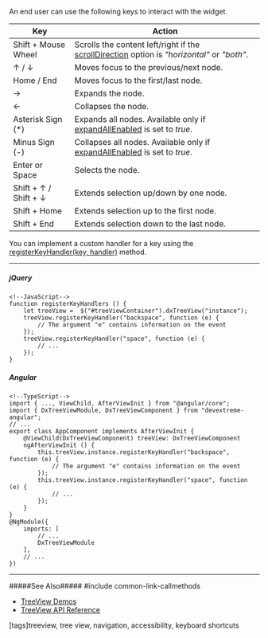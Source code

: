 An end user can use the following keys to interact with the widget.

<div class="simple-table">
  <table>
    <thead>
    <tr>
      <th>Key</th>
      <th>Action</th>
    </tr>
    </thead>
    <tbody>
    <tr>
      <td>Shift + Mouse Wheel</td>
      <td>Scrolls the content left/right if the <a href="/Documentation/ApiReference/UI_Widgets/dxTreeView/Configuration/#scrollDirection">scrollDirection</a> option is <i>"horizontal"</i> or <i>"both"</i>.</td>
    </tr>
    <tr>
      <td>&uarr; / &darr;</td>
      <td>Moves focus to the previous/next node.</td>
    </tr>
    <tr>
        <td>Home / End</td>
        <td>Moves focus to the first/last node.</td>
    </tr>
    <tr>
        <td>&rarr;</td>
        <td>Expands the node.</td>
    </tr>
    <tr>
        <td>&larr;</td>
        <td>Collapses the node.</td>
    </tr>
    <tr>
        <td>Asterisk Sign (*)</td>
        <td>Expands all nodes. Available only if <a href="/Documentation/ApiReference/UI_Widgets/dxTreeView/Configuration/#expandAllEnabled">expandAllEnabled</a> is set to <i>true</i>.</td>
    </tr>
    <tr>
        <td>Minus Sign (-)</td>
        <td>Collapses all nodes. Available only if <a href="/Documentation/ApiReference/UI_Widgets/dxTreeView/Configuration/#expandAllEnabled">expandAllEnabled</a> is set to <i>true</i>.</td>
    </tr>
    <tr>
        <td>Enter or Space</td>
        <td>Selects the node.</td>
    </tr>
    <tr>
        <td>Shift + &uarr; / Shift + &darr;</td>
        <td>Extends selection up/down by one node.</td>
    </tr>
    <tr>
        <td>Shift + Home</td>
        <td>Extends selection up to the first node.</td>
    </tr>
    <tr>
        <td>Shift + End</td>
        <td>Extends selection down to the last node.</td>
    </tr>
    </tbody>
  </table>
</div>

You can implement a custom handler for a key using the [registerKeyHandler(key, handler)](/api-reference/10%20UI%20Widgets/Widget/3%20Methods/registerKeyHandler(key_handler).md '/Documentation/ApiReference/UI_Widgets/dxTreeView/Methods/#registerKeyHandlerkey_handler') method.

---
##### jQuery

    <!--JavaScript-->
    function registerKeyHandlers () {
        let treeView =  $("#treeViewContainer").dxTreeView("instance");
        treeView.registerKeyHandler("backspace", function (e) {
            // The argument "e" contains information on the event
        });
        treeView.registerKeyHandler("space", function (e) {
            // ...
        });
    }
    

##### Angular

    <!--TypeScript-->
    import { ..., ViewChild, AfterViewInit } from "@angular/core";
    import { DxTreeViewModule, DxTreeViewComponent } from "devextreme-angular";
    // ...
    export class AppComponent implements AfterViewInit {
        @ViewChild(DxTreeViewComponent) treeView: DxTreeViewComponent
        ngAfterViewInit () {
            this.treeView.instance.registerKeyHandler("backspace", function (e) {
                // The argument "e" contains information on the event
            });
            this.treeView.instance.registerKeyHandler("space", function (e) {
                // ...
            });
        }
    }
    @NgModule({
        imports: [
            // ...
            DxTreeViewModule
        ],
        // ...
    })

---

#####See Also#####
#include common-link-callmethods
- [TreeView Demos](https://js.devexpress.com/Demos/WidgetsGallery/#demo/navigation-tree_view-hierarchical_data_structure)
- [TreeView API Reference](/api-reference/10%20UI%20Widgets/dxTreeView '/Documentation/ApiReference/UI_Widgets/dxTreeView/')

[tags]treeview, tree view, navigation, accessibility, keyboard shortcuts